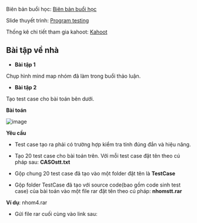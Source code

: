 Biên bản buổi học: [Biên bản buổi học](Biên%20bản%20buổi%20học.xlsx)

Slide thuyết trình: [Program testing](Program%20Testing.pptx)

Thống kê chi tiết tham gia kahoot: [Kahoot](câu%20hỏi%20về%20program%20testing.xlsx)

<h2>
  Bài tập về nhà
</h2>

- **Bài tập 1** 

Chụp hình mind map nhóm đã làm trong buổi thảo luận.

- **Bài tập 2** 

Tạo test case cho bài toán bên dưới.

**Bài toán**

![image](https://user-images.githubusercontent.com/77454876/162256676-93c83804-a98d-4833-8c67-2a0136943afe.png)

**Yêu cầu**

- Test case tạo ra phải có trường hợp kiểm tra tính đúng đắn và hiệu năng.

- Tạo 20 test case cho bài toán trên. Với mỗi test case đặt tên theo cú pháp sau: **CASOstt.txt**

- Gộp chung 20 test case đã tạo vào một folder đặt tên là **TestCase**

- Gộp folder TestCase đã tạo với source code(bao gồm code sinh test case) của bài toán vào một file rar đặt tên theo cú pháp: **nhomstt.rar**

**Ví dụ**: nhom4.rar

- Gửi file rar cuối cùng vào link sau: 

